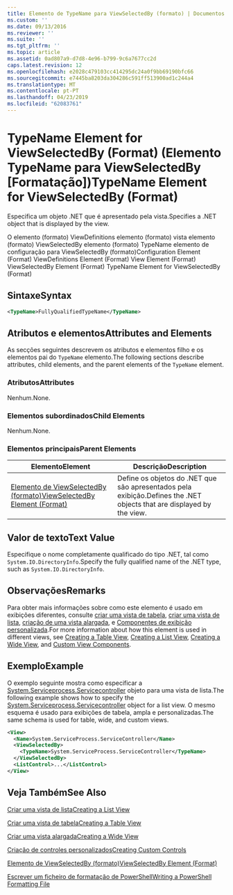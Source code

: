 ```yaml
---
title: Elemento de TypeName para ViewSelectedBy (formato) | Documentos da Microsoft
ms.custom: ''
ms.date: 09/13/2016
ms.reviewer: ''
ms.suite: ''
ms.tgt_pltfrm: ''
ms.topic: article
ms.assetid: 0ad807a9-d7d8-4e96-b799-9c6a7677cc2d
caps.latest.revision: 12
ms.openlocfilehash: e2028c479103cc414295dc24a0f9bb69190bfc66
ms.sourcegitcommit: e7445ba8203da304286c591ff513900ad1c244a4
ms.translationtype: MT
ms.contentlocale: pt-PT
ms.lasthandoff: 04/23/2019
ms.locfileid: "62083761"
---
```

# <a name="typename-element-for-viewselectedby-format"></a><span data-ttu-id="d3c38-102">TypeName Element for ViewSelectedBy (Format) (Elemento TypeName para ViewSelectedBy [Formatação])</span><span class="sxs-lookup"><span data-stu-id="d3c38-102">TypeName Element for ViewSelectedBy (Format)</span></span>

<span data-ttu-id="d3c38-103">Especifica um objeto .NET que é apresentado pela vista.</span><span class="sxs-lookup"><span data-stu-id="d3c38-103">Specifies a .NET object that is displayed by the view.</span></span>

<span data-ttu-id="d3c38-104">O elemento (formato) ViewDefinitions elemento (formato) vista elemento (formato) ViewSelectedBy elemento (formato) TypeName elemento de configuração para ViewSelectedBy (formato)</span><span class="sxs-lookup"><span data-stu-id="d3c38-104">Configuration Element (Format) ViewDefinitions Element (Format) View Element (Format) ViewSelectedBy Element (Format) TypeName Element for ViewSelectedBy (Format)</span></span>

## <a name="syntax"></a><span data-ttu-id="d3c38-105">Sintaxe</span><span class="sxs-lookup"><span data-stu-id="d3c38-105">Syntax</span></span>

```xml
<TypeName>FullyQualifiedTypeName</TypeName>
```

## <a name="attributes-and-elements"></a><span data-ttu-id="d3c38-106">Atributos e elementos</span><span class="sxs-lookup"><span data-stu-id="d3c38-106">Attributes and Elements</span></span>

<span data-ttu-id="d3c38-107">As secções seguintes descrevem os atributos e elementos filho e os elementos pai do `TypeName` elemento.</span><span class="sxs-lookup"><span data-stu-id="d3c38-107">The following sections describe attributes, child elements, and the parent elements of the `TypeName` element.</span></span>

### <a name="attributes"></a><span data-ttu-id="d3c38-108">Atributos</span><span class="sxs-lookup"><span data-stu-id="d3c38-108">Attributes</span></span>

<span data-ttu-id="d3c38-109">Nenhum.</span><span class="sxs-lookup"><span data-stu-id="d3c38-109">None.</span></span>

### <a name="child-elements"></a><span data-ttu-id="d3c38-110">Elementos subordinados</span><span class="sxs-lookup"><span data-stu-id="d3c38-110">Child Elements</span></span>

<span data-ttu-id="d3c38-111">Nenhum.</span><span class="sxs-lookup"><span data-stu-id="d3c38-111">None.</span></span>

### <a name="parent-elements"></a><span data-ttu-id="d3c38-112">Elementos principais</span><span class="sxs-lookup"><span data-stu-id="d3c38-112">Parent Elements</span></span>

|<span data-ttu-id="d3c38-113">Elemento</span><span class="sxs-lookup"><span data-stu-id="d3c38-113">Element</span></span>|<span data-ttu-id="d3c38-114">Descrição</span><span class="sxs-lookup"><span data-stu-id="d3c38-114">Description</span></span>|
|-------------|-----------------|
|[<span data-ttu-id="d3c38-115">Elemento de ViewSelectedBy (formato)</span><span class="sxs-lookup"><span data-stu-id="d3c38-115">ViewSelectedBy Element (Format)</span></span>](./viewselectedby-element-format.md)|<span data-ttu-id="d3c38-116">Define os objetos do .NET que são apresentados pela exibição.</span><span class="sxs-lookup"><span data-stu-id="d3c38-116">Defines the .NET objects that are displayed by the view.</span></span>|

## <a name="text-value"></a><span data-ttu-id="d3c38-117">Valor de texto</span><span class="sxs-lookup"><span data-stu-id="d3c38-117">Text Value</span></span>

<span data-ttu-id="d3c38-118">Especifique o nome completamente qualificado do tipo .NET, tal como `System.IO.DirectoryInfo`.</span><span class="sxs-lookup"><span data-stu-id="d3c38-118">Specify the fully qualified name of the .NET type, such as `System.IO.DirectoryInfo`.</span></span>

## <a name="remarks"></a><span data-ttu-id="d3c38-119">Observações</span><span class="sxs-lookup"><span data-stu-id="d3c38-119">Remarks</span></span>

<span data-ttu-id="d3c38-120">Para obter mais informações sobre como este elemento é usado em exibições diferentes, consulte [criar uma vista de tabela](./creating-a-table-view.md), [criar uma vista de lista](./creating-a-list-view.md), [criação de uma vista alargada](./creating-a-wide-view.md), e [ Componentes de exibição personalizada](./creating-custom-controls.md).</span><span class="sxs-lookup"><span data-stu-id="d3c38-120">For more information about how this element is used in different views, see [Creating a Table View](./creating-a-table-view.md), [Creating a List View](./creating-a-list-view.md), [Creating a Wide View](./creating-a-wide-view.md), and [Custom View Components](./creating-custom-controls.md).</span></span>

## <a name="example"></a><span data-ttu-id="d3c38-121">Exemplo</span><span class="sxs-lookup"><span data-stu-id="d3c38-121">Example</span></span>

<span data-ttu-id="d3c38-122">O exemplo seguinte mostra como especificar a [System.Serviceprocess.Servicecontroller](/dotnet/api/System.ServiceProcess.ServiceController) objeto para uma vista de lista.</span><span class="sxs-lookup"><span data-stu-id="d3c38-122">The following example shows how to specify the [System.Serviceprocess.Servicecontroller](/dotnet/api/System.ServiceProcess.ServiceController) object for a list view.</span></span> <span data-ttu-id="d3c38-123">O mesmo esquema é usado para exibições de tabela, ampla e personalizadas.</span><span class="sxs-lookup"><span data-stu-id="d3c38-123">The same schema is used for table, wide, and custom views.</span></span>

```xml
<View>
  <Name>System.ServiceProcess.ServiceController</Name>
  <ViewSelectedBy>
    <TypeName>System.ServiceProcess.ServiceController</TypeName>
  </ViewSelectedBy>
  <ListControl>...</ListControl>
</View>
```

## <a name="see-also"></a><span data-ttu-id="d3c38-124">Veja Também</span><span class="sxs-lookup"><span data-stu-id="d3c38-124">See Also</span></span>

[<span data-ttu-id="d3c38-125">Criar uma vista de lista</span><span class="sxs-lookup"><span data-stu-id="d3c38-125">Creating a List View</span></span>](./creating-a-list-view.md)

[<span data-ttu-id="d3c38-126">Criar uma vista de tabela</span><span class="sxs-lookup"><span data-stu-id="d3c38-126">Creating a Table View</span></span>](./creating-a-table-view.md)

[<span data-ttu-id="d3c38-127">Criar uma vista alargada</span><span class="sxs-lookup"><span data-stu-id="d3c38-127">Creating a Wide View</span></span>](./creating-a-wide-view.md)

[<span data-ttu-id="d3c38-128">Criação de controles personalizados</span><span class="sxs-lookup"><span data-stu-id="d3c38-128">Creating Custom Controls</span></span>](./creating-custom-controls.md)

[<span data-ttu-id="d3c38-129">Elemento de ViewSelectedBy (formato)</span><span class="sxs-lookup"><span data-stu-id="d3c38-129">ViewSelectedBy Element (Format)</span></span>](./viewselectedby-element-format.md)

[<span data-ttu-id="d3c38-130">Escrever um ficheiro de formatação de PowerShell</span><span class="sxs-lookup"><span data-stu-id="d3c38-130">Writing a PowerShell Formatting File</span></span>](./writing-a-powershell-formatting-file.md)

